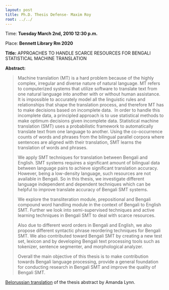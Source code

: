 ```yaml
---
layout: post
title: Ph.D. Thesis Defense- Maxim Roy
root: ../../
---
```


Time\: **Tuesday March 2nd, 2010 12:30 p.m.**

Place: **Bennett Library Rm 2020**

**Title:** APPROACHES TO HANDLE SCARCE RESOURCES FOR BENGALI STATISTICAL MACHINE TRANSLATION

**Abstract:**

> Machine translation (MT) is a hard problem because of the highly complex, irregular and diverse nature of natural language. MT refers to computerized systems that utilize software to translate text from one natural language into another with or without human assistance. It is impossible to accurately model all the linguistic rules and relationships that shape the translation process, and therefore MT has to make decisions based on incomplete data.  In order to handle this incomplete data, a principled approach is to use statistical methods to make optimum decisions given incomplete data. Statistical machine translation (SMT) uses a probabilistic framework to automatically translate text from one language to another. Using the co-occurrence counts of words and phrases from the bilingual parallel corpora where sentences are aligned with their translation, SMT learns the translation of words and phrases.
> 
> We apply SMT techniques for translation between Bengali and English. SMT systems requires a significant amount of bilingual data between language pairs to achieve significant translation accuracy. However, being a low-density language, such resources are not available in Bengali. So in this thesis, we investigate different language independent and dependent techniques which can be helpful to improve translate accuracy of Bengali SMT systems.
> 
> We explore the transliteration module, prepositional and Bengali compound word handling module in the context of Bengali to English SMT. Further we look into semi-supervised techniques and active learning techniques in Bengali SMT to deal with scarce resources.
> 
> Also due to different word orders in Bengali and English, we also propose different syntactic phrase reordering techniques for Bengali SMT. We also contributed toward Bengali SMT by creating a new test set, lexicon and by developing Bengali text processing tools such as tokenizer, sentence segmenter, and morphological analyzer.
> 
> Overall the main objective of this thesis is to make contribution towards Bengali language processing, provide a general foundation for conducting research in Bengali SMT and improve the quality of Bengali SMT.

[Belorussian translation](http://www.fatcow.com/edu/phd-thesis-defense-maxim-roy-be) of the thesis abstract by Amanda Lynn.
